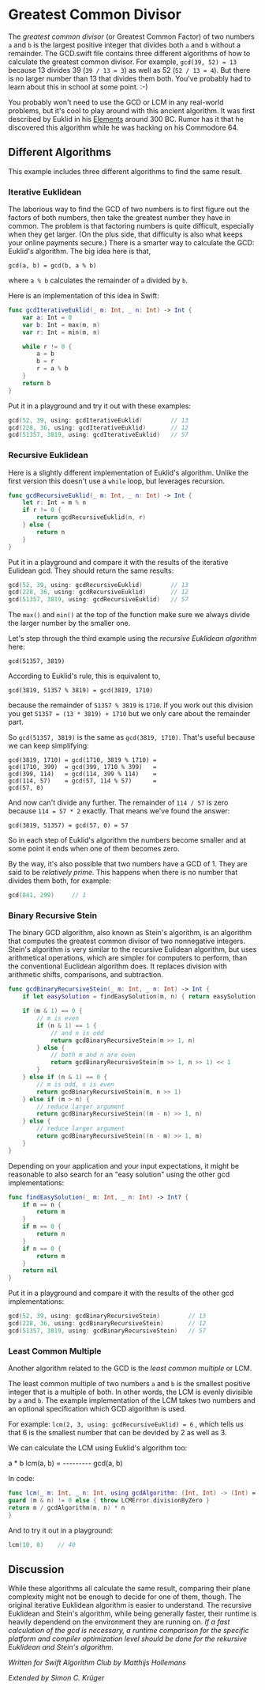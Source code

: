 # Greatest Common Divisor

The *greatest common divisor* (or Greatest Common Factor) of two numbers `a` and `b` is the largest positive integer that divides both `a` and `b` without a remainder. The GCD.swift file contains three different algorithms of how to calculate the greatest common divisor.
For example, `gcd(39, 52) = 13` because 13 divides 39 (`39 / 13 = 3`) as well as 52 (`52 / 13 = 4`). But there is no larger number than 13 that divides them both.
You've probably had to learn about this in school at some point. :-)

You probably won't need to use the GCD or LCM in any real-world problems, but it's cool to play around with this ancient algorithm. It was first described by Euklid in his [Elements](http://publicdomainreview.org/collections/the-first-six-books-of-the-elements-of-euclid-1847/) around 300 BC. Rumor has it that he discovered this algorithm while he was hacking on his Commodore 64.

## Different Algorithms

This example includes three different algorithms to find the same result. 

### Iterative Euklidean

The laborious way to find the GCD of two numbers is to first figure out the factors of both numbers, then take the greatest number they have in common. The problem is that factoring numbers is quite difficult, especially when they get larger. (On the plus side, that difficulty is also what keeps your online payments secure.)
There is a smarter way to calculate the GCD: Euklid's algorithm. The big idea here is that,

	gcd(a, b) = gcd(b, a % b)

where `a % b` calculates the remainder of `a` divided by `b`.

Here is an implementation of this idea in Swift:

```swift
func gcdIterativeEuklid(_ m: Int, _ n: Int) -> Int {
    var a: Int = 0
    var b: Int = max(m, n)
    var r: Int = min(m, n)

    while r != 0 {
        a = b
        b = r
        r = a % b
    }
    return b
}
```

Put it in a playground and try it out with these examples:

```swift
gcd(52, 39, using: gcdIterativeEuklid)        // 13
gcd(228, 36, using: gcdIterativeEuklid)       // 12
gcd(51357, 3819, using: gcdIterativeEuklid)   // 57
```

### Recursive Euklidean

Here is a slightly different implementation of Euklid's algorithm. Unlike the first version this doesn't use a `while` loop, but leverages recursion.

```swift
func gcdRecursiveEuklid(_ m: Int, _ n: Int) -> Int {
    let r: Int = m % n
    if r != 0 {
        return gcdRecursiveEuklid(n, r)
    } else {
        return n
    }
}
```

Put it in a playground and compare it with the results of the iterative Eulidean gcd. They should return the same results:

```swift
gcd(52, 39, using: gcdRecursiveEuklid)        // 13
gcd(228, 36, using: gcdRecursiveEuklid)       // 12
gcd(51357, 3819, using: gcdRecursiveEuklid)   // 57
```

The `max()` and `min()` at the top of the function make sure we always divide the larger number by the smaller one.

Let's step through the third example using the *recursive Euklidean algorithm* here:

	gcd(51357, 3819)

According to Euklid's rule, this is equivalent to,

	gcd(3819, 51357 % 3819) = gcd(3819, 1710)

because the remainder of `51357 % 3819` is `1710`. If you work out this division you get `51357 = (13 * 3819) + 1710` but we only care about the remainder part.

So `gcd(51357, 3819)` is the same as `gcd(3819, 1710)`. That's useful because we can keep simplifying:

	gcd(3819, 1710) = gcd(1710, 3819 % 1710) =
	gcd(1710, 399)  = gcd(399, 1710 % 399)   =
	gcd(399, 114)   = gcd(114, 399 % 114)    =
	gcd(114, 57)    = gcd(57, 114 % 57)      =
	gcd(57, 0)

And now can't divide any further. The remainder of `114 / 57` is zero because `114 = 57 * 2` exactly. That means we've found the answer:

	gcd(3819, 51357) = gcd(57, 0) = 57

So in each step of Euklid's algorithm the numbers become smaller and at some point it ends when one of them becomes zero.

By the way, it's also possible that two numbers have a GCD of 1. They are said to be *relatively prime*. This happens when there is no number that divides them both, for example:

```swift
gcd(841, 299)     // 1
```

### Binary Recursive Stein

The binary GCD algorithm, also known as Stein's algorithm, is an algorithm that computes the greatest common divisor of two nonnegative integers. Stein's algorithm is very similar to the recursive Eulidean algorithm, but uses arithmetical operations, which are simpler for computers to perform, than the conventional Euclidean algorithm does. It replaces division with arithmetic shifts, comparisons, and subtraction.

```swift
func gcdBinaryRecursiveStein(_ m: Int, _ n: Int) -> Int {
    if let easySolution = findEasySolution(m, n) { return easySolution }

    if (m & 1) == 0 {
        // m is even
        if (n & 1) == 1 {
            // and n is odd
            return gcdBinaryRecursiveStein(m >> 1, n)
        } else {
            // both m and n are even
            return gcdBinaryRecursiveStein(m >> 1, n >> 1) << 1
        }
    } else if (n & 1) == 0 {
        // m is odd, n is even
        return gcdBinaryRecursiveStein(m, n >> 1)
    } else if (m > n) {
        // reduce larger argument
        return gcdBinaryRecursiveStein((m - n) >> 1, n)
    } else {
        // reduce larger argument
        return gcdBinaryRecursiveStein((n - m) >> 1, m)
    }
}
```

Depending on your application and your input expectations, it might be reasonable to also search for an "easy solution" using the other gcd implementations:

```swift
func findEasySolution(_ m: Int, _ n: Int) -> Int? {
    if m == n {
        return m
    }
    if m == 0 {
        return n
    }
    if n == 0 {
        return m
    }
    return nil
}

```

Put it in a playground and compare it with the results of the other gcd implementations:

```swift
gcd(52, 39, using: gcdBinaryRecursiveStein)        // 13
gcd(228, 36, using: gcdBinaryRecursiveStein)       // 12
gcd(51357, 3819, using: gcdBinaryRecursiveStein)   // 57
```

### Least Common Multiple

Another algorithm related to the GCD is the *least common multiple* or LCM.

The least common multiple of two numbers `a` and `b` is the smallest positive integer that is a multiple of both. In other words, the LCM is evenly divisible by `a` and `b`. The example implementation of the LCM takes two numbers and an optional specification which GCD algorithm is used.

For example: `lcm(2, 3, using: gcdRecursiveEuklid) = 6` , which tells us that 6 is the smallest number that can be devided by 2 as well as 3.

We can calculate the LCM using Euklid's algorithm too:

a * b
lcm(a, b) = ---------
gcd(a, b)

In code:

```swift
func lcm(_ m: Int, _ n: Int, using gcdAlgorithm: (Int, Int) -> (Int) = gcdIterativeEuklid) throws -> Int {
guard (m & n) != 0 else { throw LCMError.divisionByZero }
return m / gcdAlgorithm(m, n) * n
}
```

And to try it out in a playground:

```swift
lcm(10, 8)    // 40
```

## Discussion

While these algorithms all calculate the same result, comparing their plane complexity might not be enough to decide for one of them, though. The original iterative Euklidean algorithm is easier to understand. The recursive Euklidean and Stein's algorithm, while being generally faster, their runtime is heavily dependend on the environment they are running on.
_If a fast calculation of the gcd is necessary, a runtime comparison for the specific platform and compiler optimization level should be done for the rekursive Euklidean and Stein's algorithm._

*Written for Swift Algorithm Club by Matthijs Hollemans*

*Extended by Simon C. Krüger*
